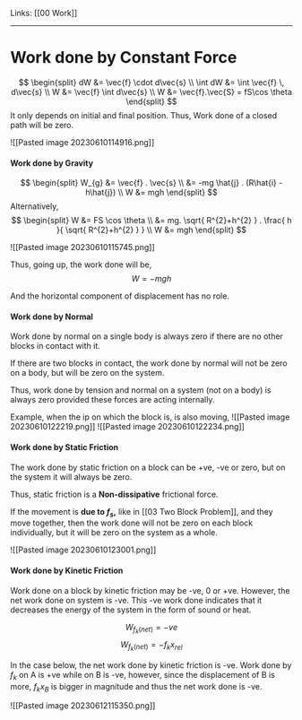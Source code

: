 Links: [[00 Work]]
___
# Work done by Constant Force
$$
\begin{split}
dW &= \vec{f} \cdot d\vec{s} \\
\int dW &= \int \vec{f} \, d\vec{s} \\
W &= \vec{f} \int d\vec{s} \\
W &= \vec{f}.\vec{S} = fS\cos \theta 
\end{split}
$$
It only depends on initial and final position. Thus, Work done of a closed path will be zero. 

![[Pasted image 20230610114916.png]]


#### Work done by Gravity
$$
\begin{split}
W_{g} &= \vec{f} . \vec{s} \\
&= -mg \hat{j} . (R\hat{i} - h\hat{j}) \\
W &= mgh
\end{split}
$$
Alternatively,
$$
\begin{split}
W &= FS \cos \theta \\
&= mg. \sqrt{ R^{2}+h^{2} } . \frac{ h }{ \sqrt{ R^{2}+h^{2} } } \\
W &= mgh 
\end{split}
$$

![[Pasted image 20230610115745.png]]

Thus, going up, the work done will be,
$$W = -mgh$$

And the horizontal component of displacement has no role. 

#### Work done by Normal
Work done by normal on a single body is always zero if there are no other blocks in contact with it. 

If there are two blocks in contact, the work done by normal will not be zero on a body, but will be zero on the system.

Thus, work done by tension and normal on a system (not on a body) is always zero provided these forces are acting internally. 

Example, when the ip on which the block is, is also moving,
![[Pasted image 20230610122219.png]]
![[Pasted image 20230610122234.png]]


#### Work done by Static Friction
The work done by static friction on a block can be +ve, -ve or zero, but on the system it will always be zero. 

Thus, static friction is a **Non-dissipative** frictional force. 

If the movement is **due to $f_{s}$,** like in [[03 Two Block Problem]], and they move together, then the work done will not be zero on each block individually, but it will be zero on the system as a whole. 

![[Pasted image 20230610123001.png]]

#### Work done by Kinetic Friction
Work done on a block by kinetic friction may be -ve, 0 or +ve. However, the net work done on system is -ve. 
This -ve work done indicates that it decreases the energy of the system in the form of sound or heat.

$$W_{f_{k}(net)} = -ve$$
$$W_{f_{k}(net)} = -f_{k}x_{rel}$$

In the case below, the net work done by kinetic friction is -ve. Work done by $f_{k}$ on A is +ve while on B is -ve, however, since the displacement of B is more, $f_{k}x_{B}$ is bigger in magnitude and thus the net work done is -ve. 

![[Pasted image 20230612115350.png]]